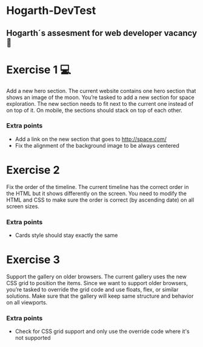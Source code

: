 # Hogarth-DevTest

## Hogarth´s assesment for web developer vacancy :rocket:

# Exercise 1 :computer:

Add a new hero section.
The current website contains one hero section that shows an image of the moon. You’re tasked to add a new section
for space exploration. The new section needs to fit next to the current one instead of on top of it. On mobile, the sections
should stack on top of each other.

### Extra points
- Add a link on the new section that goes to http://space.com/
- Fix the alignment of the background image to be always centered

# Exercise 2
Fix the order of the timeline.
The current timeline has the correct order in the HTML but it shows differently on the screen. You need to modify the
HTML and CSS to make sure the order is correct (by ascending date) on all screen sizes.

### Extra points
- Cards style should stay exactly the same

# Exercise 3
Support the gallery on older browsers.
The current gallery uses the new CSS grid to position the items. Since we want to support older browsers, you’re tasked to
override the grid code and use floats, flex, or similar solutions. Make sure that the gallery will keep same structure and
behavior on all viewports.

### Extra points
- Check for CSS grid support and only use the override code where it's not supported

